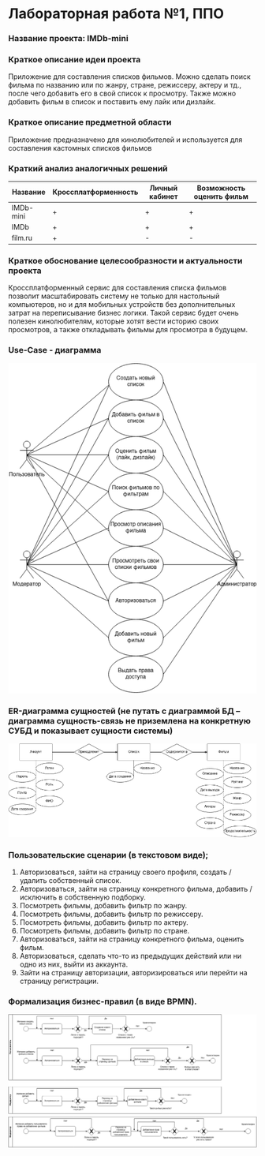 # Лабораторная работа №1, ППО
### Название проекта: **IMDb-mini**
### Краткое описание идеи проекта
Приложение для составления списков фильмов.
Можно сделать поиск фильма по названию или по жанру, стране, режиссеру, актеру и тд., после чего добавить его в свой список к просмотру.
Также можно добавить фильм в список и поставить ему лайк или дизлайк.
### Краткое описание предметной области
Приложение предназначено для кинолюбителей и используется для составления кастомных списков фильмов
### Краткий анализ аналогичных решений
|Название|Кроссплатформенность|Личный кабинет|Возможность оценить фильм|
|--------|----------|------------------------|--------------|
|IMDb-mini|+|+|+|
|IMDb|+|+|+|
|film.ru|+|-|-|
### Краткое обоснование целесообразности и актуальности проекта
Кроссплатформенный сервис для составления списка фильмов позволит масштабировать систему не только для настольный компьютеров, но и для мобильных устройств без дополнительных затрат на переписывание бизнес логики.
Такой сервис будет очень полезен кинолюбителям, которые хотят вести историю своих просмотров, а также откладывать фильмы для просмотра в будущем.

### Use-Case - диаграмма
![usecase](docs/img/use_case.png)

### ER-диаграмма сущностей (не путать с диаграммой БД – диаграмма сущность-связь не приземлена на конкретную СУБД и показывает сущности системы)
![er](docs/img/er.png)

### Пользовательские сценарии (в текстовом виде);
1. Авторизоваться, зайти на страницу своего профиля, создать / удалить собственный список.
2. Авторизоваться, зайти на страницу конкретного фильма, добавить / исключить в собственную подборку.
3. Посмотреть фильмы, добавить фильтр по жанру.
4. Посмотреть фильмы, добавить фильтр по режиссеру.
5. Посмотреть фильмы, добавить фильтр по актеру.
6. Посмотреть фильмы, добавить фильтр по стране.
7. Авторизоваться, зайти на страницу конкретного фильма, оценить фильм.
8. Авторизоваться, сделать что-то из предыдущих действий или ни одно из них, выйти из аккаунта.
9.  Зайти на страницу авторизации, авторизироваться или перейти на страницу регистрации.

### Формализация бизнес-правил (в виде BPMN).
![bpmn](docs/img/bpmn.png)
